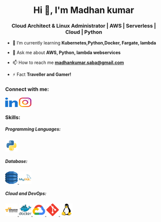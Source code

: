 <h1 align="center">Hi 👋, I'm Madhan kumar</h1>
<h3 align="center">Cloud Architect & Linux Administrator | AWS | Serverless | Cloud | Python </h3>

<!-- - 🔭 I’m currently working on ...
- 👯 I’m looking to collaborate on ...
- 🤔 I’m looking for help with ... -->

- 🌱 I’m currently learning **Kubernetes,Python,Docker, Fargate, lambda**

- 💬 Ask me about **AWS, Python, lambda webservices**

- 📫 How to reach me **madhankumar.saba@gmail.com**

- ⚡ Fact **Traveller and Gamer!**

<!-- BLOG-POST-LIST:START -->

<h3 align="left">Connect with me:</h3>
<p align="left">
<a href="www.linkedin.com/in/mk-201861185" target="blank"><img align="center" src="https://raw.githubusercontent.com/madhankumar866/madhankumar866/main/Assets/icons/logos/linked-in-alt.svg" alt="mk" height="30" width="40" /></a>
<a href="https" target="blank"><img align="center" src="https://raw.githubusercontent.com/madhankumar866/madhankumar866/main/Assets/icons/logos/instagram.svg" alt="zachariah_jones_noel" height="30" width="40" /></a>
</p>

<h3 align="left">Skills:</h3>
<h5 align="left">Programming Languages:</h5>
<p align="left">
 <!--Python-->
 <a href="https://www.python.org" target="_blank"> <img src="https://raw.githubusercontent.com/madhankumar866/madhankumar866/main/Assets/icons/logos/python-original.svg" alt="python" width="40" height="40"/> </a>
</p>

<h5 align="left">Database:</h5>
<p align="left">
 <!--DynamoDB-->
 <a href="https://aws.amazon.com/dynamodb/" target="_blank"> <img src="https://raw.githubusercontent.com/madhankumar866/madhankumar866/main/Assets/icons/logos/dynamodb.svg" alt="dynamodb" width="40" height="40"/> </a>
  <!--MySQL-->
 <a href="https://www.mysql.com/" target="_blank"> <img src="https://raw.githubusercontent.com/madhankumar866/madhankumar866/main/Assets/icons/logos/mysql-original-wordmark.svg" alt="mysql" width="40" height="40"/> </a>
</p>

<h5 align="left">Cloud and DevOps:</h5>

<p align="left">
 <!--AWS-->
 <a href="https://aws.amazon.com" target="_blank"> <img src="https://raw.githubusercontent.com/madhankumar866/madhankumar866/main/Assets/icons/logos/aws.svg" alt="aws" width="40" height="40"/> </a> 
 <!--Docker-->
 <a href="https://www.docker.com/" target="_blank"> <img src="https://raw.githubusercontent.com/madhankumar866/madhankumar866/main/Assets/icons/logos/docker-original-wordmark.svg" alt="docker" width="40" height="40"/> </a>
 <!--GCP-->
 <a href="https://cloud.google.com" target="_blank"> <img src="https://raw.githubusercontent.com/madhankumar866/madhankumar866/main/Assets/icons/logos/google_cloud-icon.svg" alt="gcp" width="40" height="40"/> </a>
 <!--Git-->
 <a href="https://git-scm.com/" target="_blank"> <img src="https://raw.githubusercontent.com/madhankumar866/madhankumar866/main/Assets/icons/logos/git-scm-icon.svg" alt="git" width="40" height="40"/> </a>
 <!--Linux-->
 <a href="https://www.linux.org/" target="_blank"> <img src="https://raw.githubusercontent.com/madhankumar866/madhankumar866/main/Assets/icons/logos/linux-original.svg" alt="linux" width="40" height="40"/> </a>
</p>